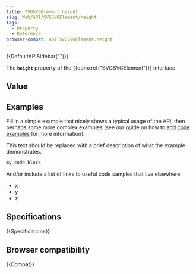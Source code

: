```yaml
---
title: SVGSVGElement.height
slug: Web/API/SVGSVGElement/height
tags:
  - Property
  - Reference
browser-compat: api.SVGSVGElement.height
---
```

{{DefaultAPISidebar("")}}

The **`height`** property of the {{domxref("SVGSVGElement")}} interface 

## Value



## Examples

Fill in a simple example that nicely shows a typical usage of the API, then perhaps some more complex examples (see our guide on how to add [code examples](/en-US/docs/MDN/Contribute/Structures/Code_examples) for more information).

This text should be replaced with a brief description of what the example demonstrates.

```js
my code block
```

And/or include a list of links to useful code samples that live elsewhere:

*   x
*   y
*   z

## Specifications

{{Specifications}}

## Browser compatibility

{{Compat}}


